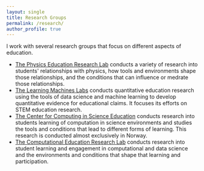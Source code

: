 ```yaml
---
layout: single
title: Research Groups
permalink: /research/
author_profile: true
---
```


I work with several research groups that focus on different aspects of education.

* [The Physics Education Research Lab](https://perl.natsci.msu.edu) conducts a variety of research into students' relationships with physics, how tools and environments shape those relationships, and the conditions that can influence or medrate those relationships.
* [The Learning Machines Labs](https://learningmachineslab.github.io) conducts quantitative education research using the tools of data science and machine learning to develop quantitative evidence for educational claims. It focuses its efforts on STEM education research.
* [The Center for Computing in Science Education](https://www.mn.uio.no/ccse/english/) conducts research into students learning of computation in science environments and studies the tools and conditions that lead to different forms of learning. This research is conducted almost exclusively in Norway.
* [The Computational Education Research Lab](https://msu-cerl.github.io) conducts research into student learning and engagement in computational and data science and the environments and conditions that shape that learning and participation.
